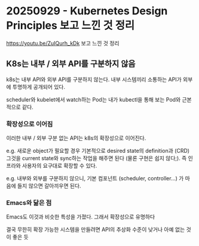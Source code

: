 # 20250929 - Kubernetes Design Principles 보고 느낀 것 정리

<https://youtu.be/ZuIQurh_kDk> 보고 느낀 것 정리

## K8s는 내부 / 외부 API를 구분하지 않음

k8s는 내부 API와 외부 API를 구분하지 않는다.
내부 시스템끼리 소통하는 API가 외부에 투명하게 공개되어 있다.

scheduler와 kubelet에서 watch하는 Pod는 내가 kubectl을 통해 보는 Pod와 근본적으로 같다.

### 확장성으로 이어짐

이러한 내부 / 외부 구분 없는 API는 k8s의 확장성으로 이어진다.

e.g. 새로운 object가 필요할 경우
기본적으로 desired state의 definition과 (CRD) 그것을 current state와 sync하는 작업을 해주면 된다 (물론 구현은 쉽지 않다;).
즉 인프라와 사용자의 요구대로 확장할 수 있다.

e.g. 내부와 외부를 구분하지 않으니, 기본 컴포넌트 (scheduler, controller...) 가 마음에 들지 않으면 갈아끼우면 된다.

### Emacs와 닮은 점

Emacs도 이것과 비슷한 특성을 가졌다. 그래서 확장성으로 유명하다

결국 무한히 확장 가능한 시스템을 만들려면 API의 추상화 수준이 낮거나 아예 없는 것이 좋은 듯
